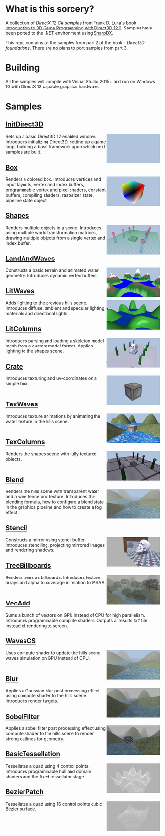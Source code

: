 # What is this sorcery?

A collection of *DirectX 12 C# samples* from Frank D. Luna's book [Introduction to 3D Game Programming with Direct3D 12.0](http://d3dcoder.net/d3d12.htm). Samples have been ported to the .NET environment using [SharpDX](http://sharpdx.org/).

This repo contains all the samples from part 2 of the book - *Direct3D foundations*. There are no plans to port samples from part 3.

# Building

All the samples will compile with Visual Studio 2015+ and run on Windows 10 with DirectX 12 capable graphics hardware.

# Samples

## [InitDirect3D](Samples/InitDirect3D)
<img src="./Images/InitDirect3D.jpg" height="96px" align="right">

Sets up a basic Direct3D 12 enabled window. Introduces initializing Direct3D, setting up a game loop, building a base framework upon which next samples are built.

## [Box](Samples/Box)
<img src="./Images/Box.jpg" height="96px" align="right">

Renders a colored box. Introduces vertices and input layouts, vertex and index buffers, programmable vertex and pixel shaders, constant buffers, compiling shaders, rasterizer state, pipeline state object. 

## [Shapes](Samples/Shapes)
<img src="./Images/Shapes.jpg" height="96px" align="right">

Renders multiple objects in a scene. Introduces using multiple world transformation matrices, drawing multiple objects from a single vertex and index buffer.

## [LandAndWaves](Samples/LandAndWaves)
<img src="./Images/LandAndWaves.jpg" height="96px" align="right">

Constructs a basic terrain and animated water geometry. Introduces dynamic vertex buffers.

## [LitWaves](Samples/LitWaves)
<img src="./Images/LitWaves.jpg" height="96px" align="right">

Adds lighting to the previous hills scene. Introduces diffuse, ambient and specular lighting, materials and directional lights. 

## [LitColumns](Samples/LitColumns)
<img src="./Images/LitColumns.jpg" height="96px" align="right">

Introduces parsing and loading a skeleton model mesh from a custom model format. Applies lighting to the shapes scene.

## [Crate](Samples/Crate)
<img src="./Images/Crate.jpg" height="96px" align="right">

Introduces texturing and uv-coordinates on a simple box.
<br><br>

## [TexWaves](Samples/TexWaves)
<img src="./Images/TexWaves.jpg" height="96px" align="right">

Introduces texture animations by animating the water texture in the hills scene.
<br><br>

## [TexColumns](Samples/TexColumns)
<img src="./Images/TexColumns.jpg" height="96px" align="right">

Renders the shapes scene with fully textured objects.
<br><br>

## [Blend](Samples/Blend)
<img src="./Images/Blend.jpg" height="96px" align="right">

Renders the hills scene with transparent water and a wire fence box texture. Introduces the blending formula, how to configure a blend state in the graphics pipeline and how to create a fog effect.

## [Stencil](Samples/Stencil)
<img src="./Images/Stencil.jpg" height="96px" align="right">

Constructs a mirror using stencil buffer. Introduces stenciling, projecting mirrored images and rendering shadows.

## [TreeBillboards](Samples/TreeBillboards)
<img src="./Images/TreeBillboards.jpg" height="96px" align="right">

Renders trees as billboards. Introduces texture arrays and alpha to coverage in relation to MSAA.
<br><br>

## [VecAdd](Samples/VecAdd)

Sums a bunch of vectors on GPU instead of CPU for high parallelism. Introduces programmable compute shaders. Outputs a 'results.txt' file instead of rendering to screen.

## [WavesCS](Samples/WavesCS)
<img src="./Images/Blend.jpg" height="96px" align="right">

Uses compute shader to update the hills scene waves simulation on GPU instead of CPU.
<br><br>

## [Blur](Samples/Blur)
<img src="./Images/Blur.jpg" height="96px" align="right">

Applies a Gaussian blur post processing effect using compute shader to the hills scene. Introduces render targets. 

## [SobelFilter](Samples/SobelFilter)
<img src="./Images/SobelFilter.jpg" height="96px" align="right">

Applies a sobel filter post processing effect using compute shader to the hills scene to render strong outlines for geometry.

## [BasicTessellation](Samples/BasicTessellation)
<img src="./Images/BasicTessellation.jpg" height="96px" align="right">

Tessellates a quad using 4 control points. Introduces programmable hull and domain shaders and the fixed tessellator stage. 

## [BezierPatch](Samples/BezierPatch)
<img src="./Images/BezierPatch.jpg" height="96px" align="right">

Tessellates a quad using 16 control points cubic Bézier surface.
